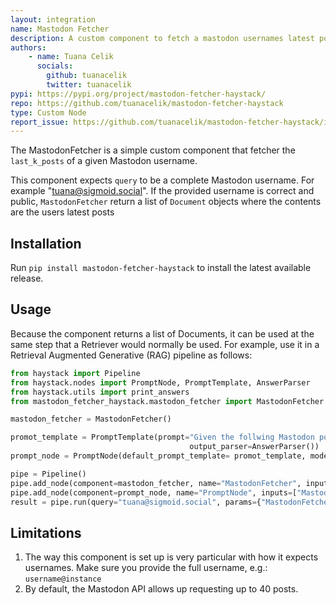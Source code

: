 ```yaml
---
layout: integration
name: Mastodon Fetcher
description: A custom component to fetch a mastodon usernames latest posts
authors:
    - name: Tuana Celik
      socials:
        github: tuanacelik
        twitter: tuanacelik
pypi: https://pypi.org/project/mastodon-fetcher-haystack/
repo: https://github.com/tuanacelik/mastodon-fetcher-haystack
type: Custom Node
report_issue: https://github.com/tuanacelik/mastodon-fetcher-haystack/issues
---
```


The MastodonFetcher is a simple custom component that fetcher the `last_k_posts` of a given Mastodon username.

This component expects `query` to be a complete Mastodon username. For example "tuana@sigmoid.social". If the provided username is correct and public, `MastodonFetcher` return a list of `Document` objects where the contents are the users latest posts

## Installation

Run `pip install mastodon-fetcher-haystack` to install the latest available release.

## Usage

Because the component returns a list of Documents, it can be used at the same step that a Retriever would normally be used. For example, use it in a Retrieval Augmented Generative (RAG) pipeline as follows:

```python
from haystack import Pipeline
from haystack.nodes import PromptNode, PromptTemplate, AnswerParser
from haystack.utils import print_answers
from mastodon_fetcher_haystack.mastodon_fetcher import MastodonFetcher

mastodon_fetcher = MastodonFetcher()

promot_template = PromptTemplate(prompt="Given the follwing Mastodon posts stream, create a short summary of the topics the account posts about. Mastodon posts stream: {join(documents)};\n Answer:",
                                        output_parser=AnswerParser())
prompt_node = PromptNode(default_prompt_template= promot_template, model_name_or_path="text-davinci-003", api_key=YOUR_OPENAI_API_KEY)

pipe = Pipeline()
pipe.add_node(component=mastodon_fetcher, name="MastodonFetcher", inputs=["Query"])
pipe.add_node(component=prompt_node, name="PromptNode", inputs=["MastodonFetcher"])
result = pipe.run(query="tuana@sigmoid.social", params={"MastodonFetcher": {"last_k_posts": 3}})
```

## Limitations
1. The way this component is set up is very particular with how it expects usernames. Make sure you provide the full username, e.g.: `username@instance`
2. By default, the Mastodon API allows up requesting up to 40 posts.
